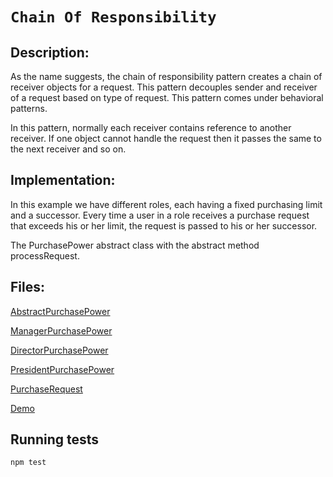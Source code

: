 `Chain Of Responsibility`
===========================

Description:
------------

As the name suggests, the chain of responsibility pattern creates a chain of receiver objects for a request. 
This pattern decouples sender and receiver of a request based on type of request. 
This pattern comes under behavioral patterns.

In this pattern, normally each receiver contains reference to another receiver. 
If one object cannot handle the request then it passes the same to the next receiver and so on.

Implementation:
---------------

In this example we have different roles, each having a fixed purchasing limit and a successor. 
Every time a user in a role receives a purchase request that exceeds his or her limit, 
the request is passed to his or her successor.

The PurchasePower abstract class with the abstract method processRequest.

Files:
------

[AbstractPurchasePower](AbstractPurchasePower.ts)

[ManagerPurchasePower](ManagerPurchasePower.ts)

[DirectorPurchasePower](DirectorPurchasePower.ts)

[PresidentPurchasePower](PresidentPurchasePower.ts)

[PurchaseRequest](PurchaseRequest.ts)

[Demo](ChainPatternDemo.spec.ts)

## Running tests

```bash
npm test
```